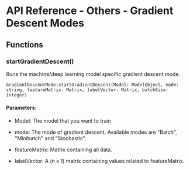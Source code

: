 # API Reference - Others - Gradient Descent Modes

## Functions

### startGradientDescent()

Runs the machine/deep learning model specific gradient descent mode.

```
GradientDescentMode:startGradientDescent(Model: ModelObject, mode: string, featureMatrix: Matrix, labelVector: Matrix, batchSize: integer)
```

#### Parameters:

* Model: The model that you want to train

* mode: The mode of gradient descent. Available modes are "Batch", "Minibatch" and "Stochastic".

* featureMatrix: Matrix containing all data.

* labelVector: A (n x 1) matrix containing values related to featureMatrix.
